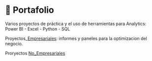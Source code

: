 # 💼 Portafolio   
Varios proyectos de práctica y el uso de herramientas para Analytics:  Power BI - Excel - Python - SQL

Proyectos_[Empresariales](https://github.com/EvelynOr/4.Portafolio/tree/main/Empresarial): informes y paneles para la optimizacion del negocio.

Proryectos [No_Empresariales](https://github.com/EvelynOr/4.Portafolio/tree/main/No_Empresariales)
